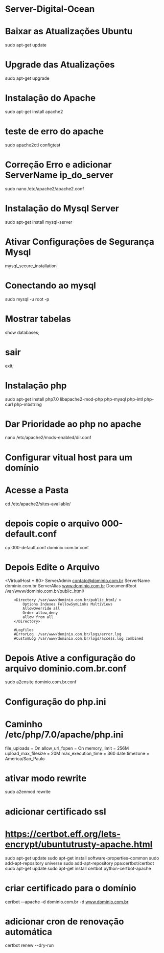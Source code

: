 # Server-Digital-Ocean

# Baixar as Atualizações Ubuntu 
sudo apt-get update

# Upgrade das Atualizações
 sudo apt-get upgrade

# Instalação do Apache
 sudo apt-get install apache2

#  teste de erro do apache
 sudo apache2ctl configtest

# Correção Erro e adicionar ServerName ip_do_server
 sudo nano /etc/apache2/apache2.conf

# Instalação do Mysql Server
 sudo apt-get install mysql-server

# Ativar Configurações de Segurança Mysql
 mysql_secure_installation

# Conectando ao mysql
 sudo mysql -u root -p

# Mostrar tabelas
 show databases;

# sair
 exit;

# Instalação php
 sudo apt-get install php7.0 libapache2-mod-php php-mysql php-intl php-curl php-mbstring

# Dar Prioridade ao php no apache
 nano /etc/apache2/mods-enabled/dir.conf

# Configurar vitual host para um domínio
# Acesse a Pasta
 cd /etc/apache2/sites-available/

# depois copie o arquivo 000-default.conf
 cp 000-default.conf dominio.com.br.conf

# Depois Edite o Arquivo

<VirtualHost *:80>
        ServerAdmin contato@dominio.com.br
        ServerName  dominio.com.br
        ServerAlias www.dominio.com.br
        DocumentRoot /var/www/dominio.com.br/public_html/

        <Directory /var/www/dominio.com.br/public_html/ >
            Options Indexes FollowSymLinks MultiViews
            AllowOverride all
            Order allow,deny
            allow from all
        </Directory>
        
        #Logfiles
        #ErrorLog  /var/www/dominio.com.br/logs/error.log
        #CustomLog /var/www/dominio.com.br/logs/access.log combined
</VirtualHost>

# Depois Ative a configuração do arquivo dominio.com.br.conf
 sudo a2ensite dominio.com.br.conf

# Configuração do php.ini 
# Caminho /etc/php/7.0/apache/php.ini
file_uploads = On
allow_url_fopen = On
memory_limit = 256M
upload_max_filesize = 20M
max_execution_time = 360
date.timezone = America/Sao_Paulo

# ativar modo rewrite
 sudo a2enmod rewrite

# adicionar certificado ssl
# https://certbot.eff.org/lets-encrypt/ubuntutrusty-apache.html

 sudo apt-get update
 sudo apt-get install software-properties-common
 sudo add-apt-repository universe
 sudo add-apt-repository ppa:certbot/certbot
 sudo apt-get update
 sudo apt-get install certbot python-certbot-apache 

# criar certificado para o domínio
 certbot --apache -d dominio.com.br -d www.dominio.com.br

# adicionar cron de renovação automática
 certbot renew --dry-run
